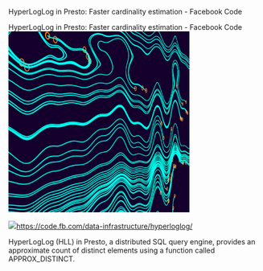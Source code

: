 HyperLogLog in Presto: Faster cardinality estimation - Facebook Code

HyperLogLog in Presto: Faster cardinality estimation - Facebook Code
![](../_resources/6607f2e6e0da805180bcecc41816e0b6.png)

![](:/d2850d31b1cdec91cb6ed249d992f740)https://code.fb.com/data-infrastructure/hyperloglog/

HyperLogLog (HLL) in Presto, a distributed SQL query engine, provides an approximate count of distinct elements using a function called APPROX_DISTINCT.